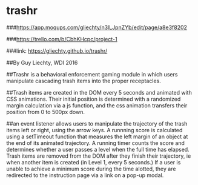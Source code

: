 # trashr

###https://app.moqups.com/gliechty/n3lLJpnZYb/edit/page/a8e3f8202

###https://trello.com/b/CbhKHcpc/project-1

###link: https://gliechty.github.io/trashr/

##By Guy Liechty, WDI 2016

##Trashr is a behavioral enforcement gaming module in which users manipulate cascading trash items into the proper receptacles. 

##Trash items are created in the DOM every 5 seconds and animated with CSS animations. Their initial position is determined with a randomized margin calculation via a js function, and the css animation transfers their position from 0 to 500px down. 

##an event listener allows users to manipulate the trajectory of the trash items left or right, using the arrow keys. A runnning score is calculated using a setTimeout function that measures the left margin of an object at the end of its animated trajectory. A running timer counts the score and determines whether a user passes a level when the full time has elapsed. Trash items are removed from the DOM after they finish their trajectory, ie when another item is created (in Level 1, every 5 seconds.) If a user is unable to achieve a minimum score during the time alotted, they are redirected to the instruction page via a link on a pop-up modal. 


